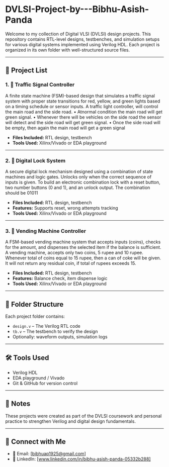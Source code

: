 # DVLSI-Project-by---Bibhu-Asish-Panda

Welcome to my collection of Digital VLSI (DVLSI) design projects. This repository contains RTL-level designs, testbenches, and simulation setups for various digital systems implemented using Verilog HDL. Each project is organized in its own folder with well-structured source files.

---

## 📁 Project List

### 1. 🚦 Traffic Signal Controller
A finite state machine (FSM)-based design that simulates a traffic signal system with proper state transitions for red, yellow, and green lights based on a timing schedule or sensor inputs. A traffic light controller, will control the main road and the side road.
 • Atnormal condition the main road will get green signal.
 • Whenever there will be vehicles on the side road the sensor will detect and the
 side road will get green signal.
 • Once the side road will be empty, then again the main road will get a green
 signal

- **Files Included:** RTL design, testbench
- **Tools Used:** Xilinx/Vivado or EDA playground

---

### 2. 🔐 Digital Lock System
A secure digital lock mechanism designed using a combination of state machines and logic gates. Unlocks only when the correct sequence of inputs is given. To build an electronic combination lock with a reset button, two number 
buttons (0 and 1), and an unlock output. The combination should be 01011

- **Files Included:** RTL design, testbench
- **Features:** Supports reset, wrong attempts tracking
- **Tools Used:** Xilinx/Vivado or EDA playground

---

### 3. 🛒 Vending Machine Controller
A FSM-based vending machine system that accepts inputs (coins), checks for the amount, and dispenses the selected item if the balance is sufficient.  A vending machine, accepts only two coins, 5 rupee and 10 rupee. Whenever total of coins equal to 15 rupee, then a can of coke will be given. It will not return any residual coin, if total of rupees exceeds 15.

- **Files Included:** RTL design, testbench
- **Features:** Balance check, item dispense logic
- **Tools Used:** Xilinx/Vivado or EDA playground
  
---

## 📂 Folder Structure

Each project folder contains:
- `design.v` – The Verilog RTL code
- `tb.v` – The testbench to verify the design
- Optionally: waveform outputs, simulation logs

---

## 🛠 Tools Used
- Verilog HDL
- EDA playground / Vivado
- Git & GitHub for version control

---

## 📌 Notes
These projects were created as part of the DVLSI coursework and personal practice to strengthen Verilog and digital design fundamentals.

---

## 🤝 Connect with Me
- 📧 Email: [bibhuap1925@gmail.com]
- 🔗 LinkedIn: [www.linkedin.com/in/bibhu-asish-panda-05332b288]

